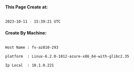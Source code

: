 
   
#### This Page Create at:

```bash

2023-10-11 - 15:39:21 UTC

```

#### Create By Machine:

```bash

Host Name : fv-az810-293

platform  : Linux-6.2.0-1012-azure-x86_64-with-glibc2.35

Ip Local  : 10.1.0.221

```

